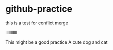 # github-practice

this is a test for conflict merge

lllllllllll

This might be a good practice
A cute dog and cat

